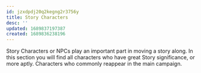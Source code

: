 ```yaml
---
id: jzxdpdj20q2kegng2r3756y
title: Story Characters
desc: ''
updated: 1689837197387
created: 1689836238196
---
```

Story Characters or NPCs play an important part in moving a story along. In this section you will find all characters who have great Story significance, or more aptly. Characters who commonly reappear in the main campaign. 
